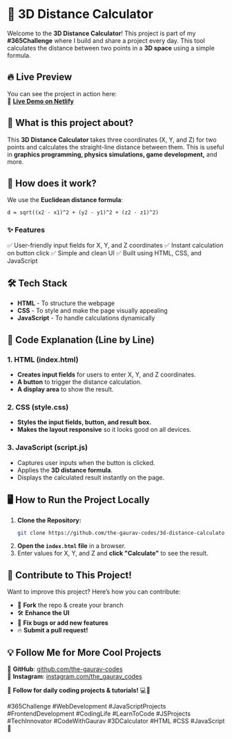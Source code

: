 # 🚀 3D Distance Calculator

Welcome to the **3D Distance Calculator**! This project is part of my **#365Challenge** where I build and share a project every day. This tool calculates the distance between two points in a **3D space** using a simple formula.

## 🔥 Live Preview  
You can see the project in action here:  
🔗 **[Live Demo on Netlify](https://3d-distance-calculator-gaurav.netlify.app/)**


## 📌 What is this project about?
This **3D Distance Calculator** takes three coordinates (X, Y, and Z) for two points and calculates the straight-line distance between them. This is useful in **graphics programming, physics simulations, game development,** and more.

## 📐 How does it work?
We use the **Euclidean distance formula**:

```
d = sqrt((x2 - x1)^2 + (y2 - y1)^2 + (z2 - z1)^2)
```

### ✨ Features
✅ User-friendly input fields for X, Y, and Z coordinates
✅ Instant calculation on button click
✅ Simple and clean UI
✅ Built using HTML, CSS, and JavaScript

## 🛠️ Tech Stack
- **HTML** - To structure the webpage
- **CSS** - To style and make the page visually appealing
- **JavaScript** - To handle calculations dynamically

## 📖 Code Explanation (Line by Line)

### **1. HTML (index.html)**
- **Creates input fields** for users to enter X, Y, and Z coordinates.
- **A button** to trigger the distance calculation.
- **A display area** to show the result.

### **2. CSS (style.css)**
- **Styles the input fields, button, and result box.**
- **Makes the layout responsive** so it looks good on all devices.

### **3. JavaScript (script.js)**
- Captures user inputs when the button is clicked.
- Applies the **3D distance formula**.
- Displays the calculated result instantly on the page.

## 🖥️ How to Run the Project Locally
1. **Clone the Repository:**
   ```sh
   git clone https://github.com/the-gaurav-codes/3d-distance-calculator.git
   ```
2. **Open the `index.html` file** in a browser.
3. Enter values for X, Y, and Z and **click "Calculate"** to see the result.

## 🎯 Contribute to This Project!

Want to improve this project? Here’s how you can contribute:
- 🚀 **Fork** the repo & create your branch
- 🛠️ **Enhance the UI**
- 🐞 **Fix bugs or add new features**
- 🔥 **Submit a pull request!**

## 💡 Follow Me for More Cool Projects
📌 **GitHub**: [github.com/the-gaurav-codes](https://github.com/the-gaurav-codes)  
📌 **Instagram**: [instagram.com/the_gaurav_codes](https://instagram.com/the_gaurav_codes)  

🔔 **Follow for daily coding projects & tutorials!** 💻🚀


#365Challenge #WebDevelopment #JavaScriptProjects #FrontendDevelopment #CodingLife #LearnToCode #JSProjects #TechInnovator #CodeWithGaurav #3DCalculator #HTML #CSS #JavaScript 🚀
